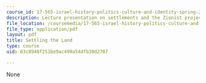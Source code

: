 ```yaml
---
course_id: 17-565-israel-history-politics-culture-and-identity-spring-2011
description: Lecture presentation on settlements and the Zionist project.
file_location: /coursemedia/17-565-israel-history-politics-culture-and-identity-spring-2011/03c8948f251be9ac499a54dfb30d2707_MIT17_565S11_ses5_slides.pdf
file_type: application/pdf
layout: pdf
title: Settling the Land
type: course
uid: 03c8948f251be9ac499a54dfb30d2707

---
```

None